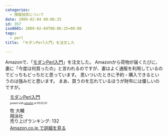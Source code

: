 ```yaml
---
categories:
  - 情報技術について
date: 2009-02-04 00:06:25
id: 357
iso8601: 2009-02-04T00:06:25+09:00
tags:
  - perl
title: 「モダンPerl入門」を注文した

---
```


<p>Amazonで、「<a href="http://www.amazon.co.jp/exec/obidos/ASIN/4798119172/nqounet-22/ref=nosim/" name="amazletlink" target="_blank">モダンPerl入門</a>」を注文した。
Amazonから荷物が届くたびに、妻に「今度は何買ったの」と言われるのですが、妻はよく通販を利用しているのでどっちもどっちだと思っています。
思いついたときに予約・購入できるというのは強みだと思います。
まあ、買うのを忘れているほうが財布には優しいのですが。</p>

<div class="amazlet-box" style="margin-bottom:0px;"><div class="amazlet-image" style="float:left;"><a href="http://www.amazon.co.jp/exec/obidos/ASIN/4798119172/nqounet-22/ref=nosim/" name="amazletlink" target="_blank"></a></div><div class="amazlet-info" style="float:left;margin-left:15px;line-height:120%"><div class="amazlet-name" style="margin-bottom:10px;line-height:120%"><a href="http://www.amazon.co.jp/exec/obidos/ASIN/4798119172/nqounet-22/ref=nosim/" name="amazletlink" target="_blank">モダンPerl入門</a><div class="amazlet-powered-date" style="font-size:7pt;margin-top:5px;font-family:verdana;line-height:120%">posted with <a href="http://app.amazlet.com/amazlet/" title="モダンPerl入門" target="_blank">amazlet</a> at 09.02.03</div></div><div class="amazlet-detail">牧 大輔 <br />翔泳社 <br />売り上げランキング: 132<br /></div><div class="amazlet-link" style="margin-top: 5px"><a href="http://www.amazon.co.jp/exec/obidos/ASIN/4798119172/nqounet-22/ref=nosim/" name="amazletlink" target="_blank">Amazon.co.jp で詳細を見る</a></div></div><div class="amazlet-footer" style="clear: left"></div></div>
    	